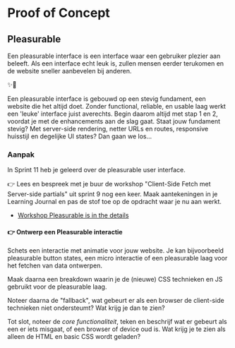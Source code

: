 # Proof of Concept

## Pleasurable

<!-- Over hoe je er voor zorgt dat gebruikers plezier beleven aan een website maar dat je website het ook goed blijft doen in alle browsers. -->

Een pleasurable interface is een interface waar een gebruiker plezier aan beleeft. Als een interface echt leuk is, zullen mensen eerder terukomen en de website sneller aanbevelen bij anderen.

✨🪩

Een pleasurable interface is gebouwd op een stevig fundament, een website die het altijd doet. Zonder functional, reliable, en usable laag werkt een 'leuke' interface juist averechts. Begin daarom altijd met stap 1 en 2, voordat je met de enhancements aan de slag gaat.
Staat jouw fundament stevig? Met server-side rendering, netter URLs en routes, responsive huisstijl en degelijke UI states? Dan gaan we los...



### Aanpak

In Sprint 11 heb je geleerd over de pleasurable user interface. 

👉 Lees en bespreek met je buur de workshop "Client-Side Fetch met Server-side partials" uit sprint 9 nog een keer. Maak aantekeningen in je Learning Journal en pas de stof toe op de opdracht waar je nu aan werkt.
- [Workshop Pleasurable is in the details](https://github.com/fdnd-task/pleasurable-ui/blob/main/docs/pleasurable-is-in-the-details.md)

#### 👉 Ontwerp een Pleasurable interactie

Schets een interactie met animatie voor jouw website. Je kan bijvoorbeeld pleasurable button states, een micro interactie of een pleasurable laag voor het fetchen van data ontwerpen. 

Maak daarna een breakdown waarin je de (nieuwe) CSS technieken en JS gebruikt voor de pleasurable laag. 

Noteer daarna de "fallback", wat gebeurt er als een browser de client-side technieken niet ondersteumt? Wat krijg je dan te zien? 

Tot slot, noteer de *core functionaliteit*, teken en beschrijf wat er gebeurt als een er iets misgaat, of een browser of device oud is. Wat krijg je te zien als alleen de HTML en basic CSS wordt geladen? 

  

<!--
## Aanpak

Over leuke dingen maken. Maar er tegelijk voor zorgen dat als een browser, of een mens, de advanced coding niet kan verwerken dat je website dan terugvalt ... 

Over hoe je view transitions 'veilig' kan gebruiken
Over hoe je scroll driven animations 'veilig' kan gebruiken
Over hoe je ancor position 'veilig' kan gebruiken


-->
